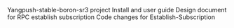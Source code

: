 Yangpush-stable-boron-sr3 project
Install and user guide
Design document for RPC establish subscription
Code changes for Establish-Subscription

